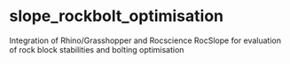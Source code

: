 # slope_rockbolt_optimisation
Integration of Rhino/Grasshopper and Rocscience RocSlope for evaluation of rock block stabilities and bolting optimisation
